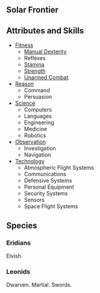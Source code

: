 Solar Frontier
--------------

Attributes and Skills
---------------------

- [Fitness](Strength.md)
  - [Manual Dexterity](sleightOfHand.md)
  - Reflexes
  - [Stamina](stamina.md)
  - [Strength](lifting.md)
  - [Unarmed Combat](fighting.md)
- [Reason](Intellect.md)
  - Command
  - Persuasion
- [Science](Knowledge.md)
  - Computers
  - Languages
  - Engineering
  - Medicine
  - Robotics
- [Observation](Perception.md)
  - Investigation
  - Navigation
- [Technology](Technical.md)
  - Atmospheric Flight Systems
  - Communications
  - Defensive Systems
  - Personal Equipment
  - Security Systems
  - Sensors
  - Space Flight Systems

Species
-------

### Eridians

Elvish.

### Leonids

Dwarven. Martial. Swords.
